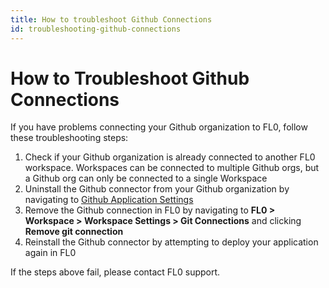 ```yaml
---
title: How to troubleshoot Github Connections
id: troubleshooting-github-connections
---
```


# How to Troubleshoot Github Connections

If you have problems connecting your Github organization to FL0, follow these troubleshooting steps:

1. Check if your Github organization is already connected to another FL0 workspace. Workspaces can be connected to multiple Github orgs, but a Github org can only be connected to a single Workspace
2. Uninstall the Github connector from your Github organization by navigating to [Github Application Settings](https://github.com/settings/installations)
3. Remove the Github connection in FL0 by navigating to **FL0 > Workspace > Workspace Settings > Git Connections** and clicking **Remove git connection**
4. Reinstall the Github connector by attempting to deploy your application again in FL0

If the steps above fail, please contact FL0 support.
